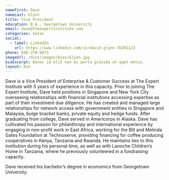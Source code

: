 ```yaml
---
nameFirst: Dave
nameLast: Glynn
title: Vice President
education: B.A., Georgetown University
email: dave@theexpertinstitute.com
categories: Sales
social:
  - label: LinkedIn
    url: https://www.linkedin.com/in/david-glynn-3b201123
phone: 646-278-6073
imageUrl: /dist/images/bios/Glynn.jpg
bioExcerpt: Donec id elit non mi porta gravida at eget metus.
layout: bio
---
```


<p>Dave is a Vice President of Enterprise & Customer Success at The Expert Institute with 5 years of experience in this capacity. Prior to joining The Expert Institute, Dave held positions in Singapore and New York City overseeing relationships with financial institutions accessing expertise as part of their investment due diligence. He has created and managed large relationships for network access with government entities in Singapore and Malaysia, bulge bracket banks, private equity and hedge funds. After graduating from college, Dave served in Americorps in Alaska. Dave has cultivated his passion for philanthropy and international experience by engaging in non-profit work in East Africa, working for the Bill and Melinda Gates Foundation at Technoserve, providing financing for coffee producing cooperatives in Kenya, Tanzania and Rwanda. He maintains ties to this institution during his personal time, as well as with Lanoche Children’s Home in Tanzania, where he previously volunteered in a fundraising capacity.</p>

<p>Dave received his bachelor’s degree in economics from Georgetown University.</p>
